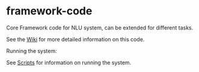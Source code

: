 # framework-code
Core Framework code for NLU system, can be extended for different tasks.

See the [Wiki](https://github.com/icsi-berkeley/framework_code/wiki) for more detailed information on this code.

Running the system:

See [Scripts](https://github.com/icsi-berkeley/framework_code/wiki/Scripts) for information on running the system.
